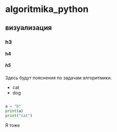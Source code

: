 # algoritmika_python
## визуализация
### h3
#### h4
##### h5

Здесь будут пояснения по задачам алгоритмики.
- cat
- dog

```python

a = "b"
print(a)
print("cat")

```
Я тоже
